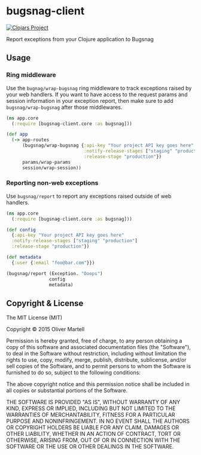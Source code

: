# bugsnag-client

[![Clojars Project](http://clojars.org/bugsnag-client/latest-version.svg)](http://clojars.org/bugsnag-client)

Report exceptions from your Clojure application to Bugsnag

## Usage

### Ring middleware

Use the `bugnag/wrap-bugsnag` ring middleware to track exceptions
raised by your web handlers. If you want to have access to the request params and
session information in your exception report, then make sure to add
`bugsnag/wrap-bugsnag` after those middlewares.

``` Clojure
(ns app.core
  (:require [bugsnag-client.core :as bugsnag]))

(def app
  (-> app-routes
      (bugsnag/wrap-bugsnag {:api-key "Your project API key goes here"
                             :notify-release-stages ["staging" "production"]
                             :release-stage "production"})
      params/wrap-params
      session/wrap-session))
```

### Reporting non-web exceptions

Use `bugsnag/report` to report any exceptions raised outside of web handlers.

```Clojure
(ns app.core
  (:require [bugsnag-client.core :as bugsnag]))

(def config
  {:api-key "Your project API key goes here"
  :notify-release-stages ["staging" "production"]
  :release-stage "production"})

(def metadata
  {:user {:email "foo@bar.com"}})

(bugsnag/report (Exception. "Ooops")
                config
                metadata)
```

## Copyright & License

The MIT License (MIT)

Copyright © 2015 Oliver Martell

Permission is hereby granted, free of charge, to any person obtaining a copy of this software and associated documentation files (the "Software"), to deal in the Software without restriction, including without limitation the rights to use, copy, modify, merge, publish, distribute, sublicense, and/or sell copies of the Software, and to permit persons to whom the Software is furnished to do so, subject to the following conditions:

The above copyright notice and this permission notice shall be included in all copies or substantial portions of the Software.

THE SOFTWARE IS PROVIDED "AS IS", WITHOUT WARRANTY OF ANY KIND, EXPRESS OR IMPLIED, INCLUDING BUT NOT LIMITED TO THE WARRANTIES OF MERCHANTABILITY, FITNESS FOR A PARTICULAR PURPOSE AND NONINFRINGEMENT. IN NO EVENT SHALL THE AUTHORS OR COPYRIGHT HOLDERS BE LIABLE FOR ANY CLAIM, DAMAGES OR OTHER LIABILITY, WHETHER IN AN ACTION OF CONTRACT, TORT OR OTHERWISE, ARISING FROM, OUT OF OR IN CONNECTION WITH THE SOFTWARE OR THE USE OR OTHER DEALINGS IN THE SOFTWARE.
